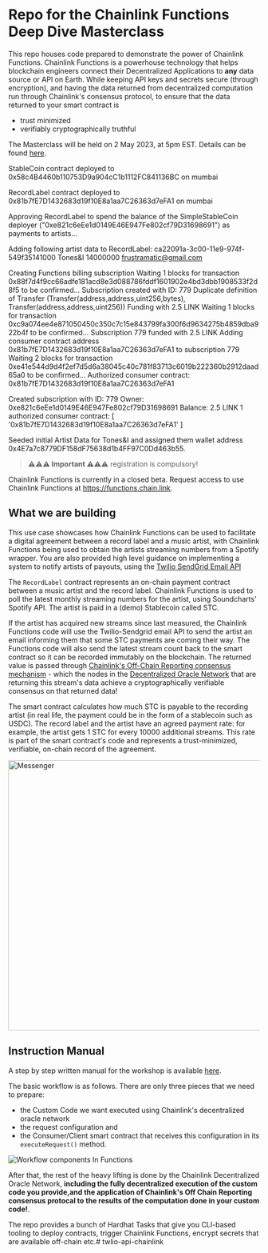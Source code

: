 # Repo for the Chainlink Functions Deep Dive Masterclass
This repo houses code prepared to demonstrate the power of Chainlink Functions. Chainlink Functions is a powerhouse technology that helps blockchain engineers connect their Decentralized Applications to **any** data source or API on Earth. While keeping API keys and secrets secure (through encryption), and having the data returned from decentralized computation run through Chainlink's consensus protocol, to ensure that the data returned to your smart contract is
- trust minimized
- verifiably cryptographically truthful

The Masterclass will be held on 2 May 2023, at 5pm EST.  Details can be found [here](https://go.chain.link/masterclass/functions-module-1).


StableCoin contract deployed to 0x58c4B4460b110753D9a904cC1b1112FC841136BC on mumbai

RecordLabel contract deployed to 0x81b7fE7D1432683d19f10E8a1aa7C26363d7eFA1 on mumbai

Approving RecordLabel to spend the balance of the SimpleStableCoin deployer ("0xe821c6eEe1d0149E46E947Fe802cf79D31698691") as payments to artists...


Adding following artist data to RecordLabel:  ca22091a-3c00-11e9-974f-549f35141000 Tones&I 14000000 frustramatic@gmail.com


Creating Functions billing subscription
Waiting 1 blocks for transaction 0x88f7d4f9cc66adfe181acd8e3d088786fddf1601902e4bd3dbb1908533f2d8f5 to be confirmed...
Subscription created with ID: 779
Duplicate definition of Transfer (Transfer(address,address,uint256,bytes), Transfer(address,address,uint256))
Funding with 2.5 LINK
Waiting 1 blocks for transaction 0xc9a074ee4e871050450c350c7c15e843799fa300f6d9634275b4859dba922b4f to be confirmed...
Subscription 779 funded with 2.5 LINK
Adding consumer contract address 0x81b7fE7D1432683d19f10E8a1aa7C26363d7eFA1 to subscription 779
Waiting 2 blocks for transaction 0xe41e544d9d4f2ef7d5d6a38045c40c781f83713c6019b222360b2912daad65a0 to be confirmed...
Authorized consumer contract: 0x81b7fE7D1432683d19f10E8a1aa7C26363d7eFA1

Created subscription with ID: 779
Owner: 0xe821c6eEe1d0149E46E947Fe802cf79D31698691
Balance: 2.5 LINK
1 authorized consumer contract:
[ '0x81b7fE7D1432683d19f10E8a1aa7C26363d7eFA1' ]

Seeded initial Artist Data for Tones&I and assigned them wallet address 0x4E7a7c8779DF158dF75638d1b4FF97C0Dd463b55.





> **⚠️⚠️⚠️ Important ⚠️⚠️⚠️**
> registration is compulsory!

Chainlink Functions is currently in a closed beta. Request access to use Chainlink Functions at https://functions.chain.link.


## What we are building

This use case showcases how Chainlink Functions can be used to facilitate a digital agreement between a record label and a music artist, with Chainlink Functions being used to obtain the artists streaming numbers from a Spotify wrapper.  You are also provided high level guidance on implementing a system to notify artists of payouts,  using the [Twilio SendGrid Email API](https://www.twilio.com/en-us/sendgrid/email-api)

The `RecordLabel` contract represents an on-chain payment contract between a music artist and the record label. Chainlink Functions is used to poll the latest monthly streaming numbers for the artist, using Soundcharts' Spotify API. The artist is paid in a (demo) Stablecoin called STC.

If the artist has acquired new streams since last measured, the Chainlink Functions code will use the Twilio-Sendgrid email API to send the artist an email informing them that some STC payments are coming their way. The Functions code will also send the latest stream count back to the smart contract so it can be recorded immutably on the blockchain. The returned value is passed through [Chainlink's Off-Chain Reporting consensus mechanism](https://docs.chain.link/architecture-overview/off-chain-reporting/) - which the nodes in the [Decentralized Oracle Network](https://chain.link/whitepaper) that are returning this stream's data achieve a cryptographically verifiable consensus on that returned data!

The smart contract calculates how much STC is payable to the recording artist (in real life, the payment could be in the form of a stablecoin such as USDC). The record label and the artist have an agreed payment rate: for example, the artist gets 1 STC for every 10000 additional streams. This rate is part of the smart contract's code and represents a trust-minimized, verifiable, on-chain record of the agreement.

<img width="540" alt="Messenger" src="https://user-images.githubusercontent.com/8016129/224178418-27f62a67-d44a-4fb4-8e74-c4c967f312dd.png"> <span /><span />

## Instruction Manual
A step by step written manual for the workshop is available [here](https://docs.google.com/document/d/e/2PACX-1vQh2ZN_K6QpIK1ebt8BjSAwdMZCBgZXSxPYTTaI7dufvM8k2odO9bHpbYlgT6GIobGCfDbIv9c_4czs/pub).

The basic workflow is as follows.  There are only three pieces that we need to prepare: 
- the Custom Code we want executed using Chainlink's decentralized oracle network
- the request configuration and 
- the Consumer/Client smart contract that receives this configuration in its `executeRequest()` method.

![Workflow components In Functions](https://user-images.githubusercontent.com/8016129/235579898-fe5441a0-ea1f-4f88-bb2b-153f35062d25.png)

After that, the rest of the heavy lifting is done by the Chainlink Decentralized Oracle Network, **including the fully decentralized execution of the custom code you provide,and the application of Chainlink's Off Chain Reporting consensus protocal to the results of the computation done in your custom code!**.  

The repo provides a bunch of Hardhat Tasks that give you CLI-based tooling to deploy contracts, trigger Chainlink Functions, encrypt secrets that are available off-chain etc.# twlio-api-chainlink
